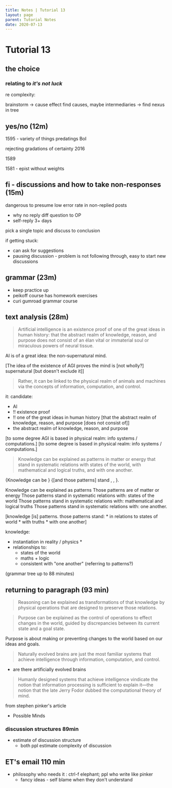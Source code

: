 ```yaml
---
title: Notes | Tutorial 13
layout: page
parent: Tutorial Notes
date: 2020-07-13
---
```


# Tutorial 13

## the choice

### relating to *it's not luck*

re complexity: 

brainstorm -> cause effect find causes, maybe intermediaries -> find nexus in tree

## yes/no (12m)

1595 - variety of things predatings BoI

rejecting gradations of certainty 2016

1589

1581 - epist without weights

## fi - discussions and how to take non-responses (15m)

dangerous to presume low error rate in non-replied posts

* why no reply diff question to OP
* self-reply 3+ days

pick a single topic and discuss to conclusion

if getting stuck:

* can ask for suggestions
* pausing discussion - problem is not following through, easy to start new discussions

## grammar (23m)

- keep practice up
- peikoff course has homework exercises
- curi gumroad grammar course

## text analysis (28m)

> Artificial intelligence is an existence proof of one of the great ideas in human history: that the abstract realm of knowledge, reason, and purpose does not consist of an élan vital or immaterial soul or miraculous powers of neural tissue.

AI is <existence proof> of a great idea: the non-supernatural mind.

[The idea of the existence of AGI proves the mind is [not wholly?] supernatural [but doesn't exclude it]]

> Rather, it can be linked to the physical realm of animals and machines via the concepts of information, computation, and control.

it: candidate:
- AI
- !! existence proof
- !! one of the great ideas in human history [that the abstract realm of knowledge, reason, and purpose [does not consist of]]
- the abstract realm of knowledge, reason, and purpose

[to some degree AGI is based in physical realm: info systems / computations.]
[to some degree <that realm> is based in physical realm: info systems / computations.]

> Knowledge can be explained as patterns in matter or energy that stand in systematic relations with states of the world, with mathematical and logical truths, and with one another.

{Knowledge can be <explained as patterns in matter or energy>} {[and those patterns] stand <in systematic relations> <with states of the world>, <with mathematical and logical truths>, <and with one another>}.

Knowledge can be explained as patterns
Those patterns are of matter or energy
Those patterns stand in systematic relations with: states of the world
Those patterns stand in systematic relations with: mathematical and logical truths
Those patterns stand in systematic relations with: one another.

[knowledge [is] patterns. those patterns stand:
    * in relations to states of world
    * with truths
    * with one another]

knowledge:

* instantiation in reality / physics
  * 
* relationships to:
  * states of the world
  * maths + logic
  * consistent with "one another" (referring to patterns?)

(grammar tree up to 88 minutes)

## returning to paragraph (93 min)

> Reasoning can be explained as transformations of that knowledge by physical operations that are designed to preserve those relations. 

> Purpose can be explained as the control of operations to effect changes in the world, guided by discrepancies between its current state and a goal state.

Purpose is about making or preventing changes to the world based on our ideas and goals.

> Naturally evolved brains are just the most familiar systems that achieve intelligence through information, computation, and control.

- are there artificially evolved brains

> Humanly designed systems that achieve intelligence vindicate the notion that information processing is sufficient to explain it—the notion that the late Jerry Fodor dubbed the computational theory of mind.

from stephen pinker's article

- Possible Minds

### discussion structures 89min

* estimate of discussion structure
  * both ppl estimate complexity of discussion

## ET's email 110 min

* philosophy who needs it : ctrl-f elephant; ppl who write like pinker
  * fancy ideas - self blame when they don't understand
